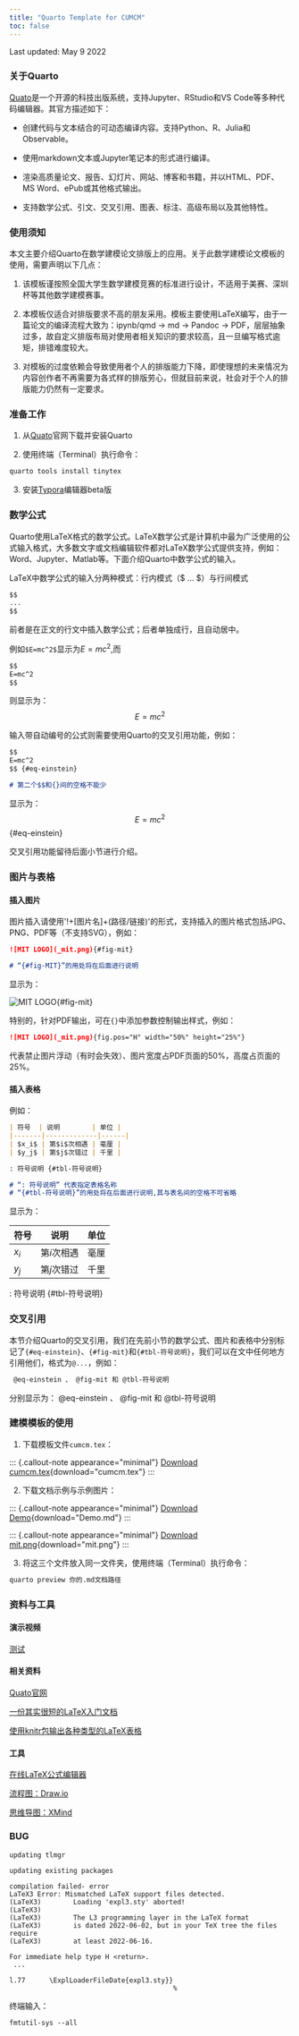 ```yaml
---
title: "Quarto Template for CUMCM"
toc: false
---
```


Last updated: May 9 2022

### 关于Quarto

[Quato](https://quarto.org/)是一个开源的科技出版系统，支持Jupyter、RStudio和VS Code等多种代码编辑器。其官方描述如下：

- 创建代码与文本结合的可动态编译内容。支持Python、R、Julia和Observable。

- 使用markdown文本或Jupyter笔记本的形式进行编译。

- 渲染高质量论文、报告、幻灯片、网站、博客和书籍，并以HTML、PDF、MS Word、ePub或其他格式输出。

- 支持数学公式、引文、交叉引用、图表、标注、高级布局以及其他特性。

### 使用须知

本文主要介绍Quarto在数学建模论文排版上的应用。关于此数学建模论文模板的使用，需要声明以下几点：

1. 该模板谨按照全国大学生数学建模竞赛的标准进行设计，不适用于美赛、深圳杯等其他数学建模赛事。

2. 本模板仅适合对排版要求不高的朋友采用。模板主要使用LaTeX编写，由于一篇论文的编译流程大致为：ipynb/qmd -> md -> Pandoc -> PDF，层层抽象过多，故自定义排版布局对使用者相关知识的要求较高，且一旦编写格式逾矩，排错难度较大。

3. 对模板的过度依赖会导致使用者个人的排版能力下降，即使理想的未来情况为内容创作者不再需要为各式样的排版劳心，但就目前来说，社会对于个人的排版能力仍然有一定要求。

### 准备工作

1. 从[Quato](https://quarto.org/)官网下载并安装Quarto

2. 使用终端（Terminal）执行命令：

```bash
quarto tools install tinytex
```

3. 安装[Typora](https://download.typora.io/windows/typora-update-x64-1117.exe)编辑器beta版

### 数学公式

Quarto使用LaTeX格式的数学公式。LaTeX数学公式是计算机中最为广泛使用的公式输入格式，大多数文字或文档编辑软件都对LaTeX数学公式提供支持，例如：Word、Jupyter、Matlab等。下面介绍Quarto中数学公式的输入。

LaTeX中数学公式的输入分两种模式：行内模式（\$ ... \$）与行间模式

````markdown
$$
...
$$
````

前者是在正文的行文中插入数学公式；后者单独成行，且自动居中。

例如``$E=mc^2$``显示为$E=mc^2$,而

````markdown
$$
E=mc^2
$$
````

则显示为：
$$
E=mc^2
$$

输入带自动编号的公式则需要使用Quarto的交叉引用功能，例如：

````markdown
$$
E=mc^2
$$ {#eq-einstein}

# 第二个$$和{}间的空格不能少
````

显示为：
$$
E=mc^2
$$ {#eq-einstein}

交叉引用功能留待后面小节进行介绍。

### 图片与表格

#### 插入图片

图片插入请使用'!+[图片名]+(路径/链接)'的形式，支持插入的图片格式包括JPG、PNG、PDF等（不支持SVG），例如：

````markdown
![MIT LOGO](_mit.png){#fig-mit}

# “{#fig-MIT}”的用处将在后面进行说明
````

显示为：

![MIT LOGO](_mit.png){#fig-mit}

特别的，针对PDF输出，可在``{}``中添加参数控制输出样式，例如：

````markdown
![MIT LOGO](_mit.png){fig.pos="H" width="50%" height="25%"}
````

代表禁止图片浮动（有时会失效）、图片宽度占PDF页面的50%，高度占页面的25%。

#### 插入表格

例如：

````markdown
| 符号  | 说明        | 单位 |
|-------|-------------|------|
| $x_i$ | 第$i$次相遇 | 毫厘 |
| $y_j$ | 第$j$次错过 | 千里 |

: 符号说明 {#tbl-符号说明}

# “: 符号说明” 代表指定表格名称
# “{#tbl-符号说明}”的用处将在后面进行说明,其与表名间的空格不可省略
````

显示为：

| 符号  | 说明        | 单位 |
|-------|-------------|------|
| $x_i$ | 第$i$次相遇 | 毫厘 |
| $y_j$ | 第$j$次错过 | 千里 |

: 符号说明 {#tbl-符号说明}

### 交叉引用

本节介绍Quarto的交叉引用，我们在先前小节的数学公式、图片和表格中分别标记了``{#eq-einstein}``、``{#fig-mit}``和``{#tbl-符号说明}``，我们可以在文中任何地方引用他们，格式为``@...``，例如：

````markdown
 @eq-einstein 、 @fig-mit 和 @tbl-符号说明
````

分别显示为： @eq-einstein 、 @fig-mit 和 @tbl-符号说明

### 建模模板的使用

1. 下载模板文件``cumcm.tex``：

::: {.callout-note appearance="minimal"}
<i class="bi bi-journal-code"></i> [Download cumcm.tex](_cumcm.tex){download="cumcm.tex"}
:::

2. 下载文档示例与示例图片：

::: {.callout-note appearance="minimal"}
<i class="bi bi-journal-code"></i> [Download Demo](_Demo.md){download="Demo.md"}
:::

::: {.callout-note appearance="minimal"}
<i class="bi bi-file-earmark-image"></i> [Download mit.png](_mit.png){download="mit.png"}
:::

3. 将这三个文件放入同一文件夹，使用终端（Terminal）执行命令：

```bash
quarto preview 你的.md文档路径
```

### 资料与工具

#### 演示视频

[测试](https://www.bilibili.com/video/BV1YS4y1q7Qy/)

#### 相关资料

[Quato官网](quarto.org)

[一份其实很短的LaTeX入门文档](https://liam.page/2014/09/08/latex-introduction/)

[使用knitr包输出各种类型的LaTeX表格](https://haozhu233.github.io/kableExtra/awesome_table_in_pdf.pdf)

#### 工具

[在线LaTeX公式编辑器](https://latexlive.com/home)

[流程图：Draw.io](https://www.draw.io/index.html)

[思维导图：XMind](https://www.xmind.cn/)

### BUG

```
updating tlmgr

updating existing packages

compilation failed- error
LaTeX3 Error: Mismatched LaTeX support files detected.
(LaTeX3)        Loading 'expl3.sty' aborted!
(LaTeX3)
(LaTeX3)        The L3 programming layer in the LaTeX format
(LaTeX3)        is dated 2022-06-02, but in your TeX tree the files require
(LaTeX3)        at least 2022-06-16.

For immediate help type H <return>.
 ...

l.77      \ExplLoaderFileDate{expl3.sty}}
                                         %
```

终端输入：

```
fmtutil-sys --all
```

